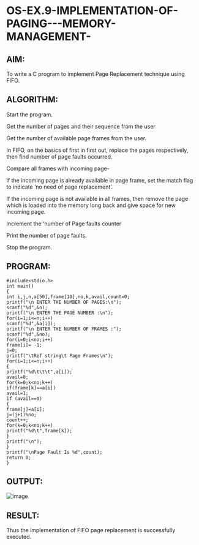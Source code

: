# OS-EX.9-IMPLEMENTATION-OF-PAGING---MEMORY-MANAGEMENT-

## AIM:

To write a C program to implement Page Replacement technique using FIFO.

## ALGORITHM:

Start the program.

Get the number of pages and their sequence from the user

Get the number of available page frames from the user.

In FIFO, on the basics of first in first out, replace the pages respectively, then find number of page faults occurred.

Compare all frames with incoming page-

If the incoming page is already available in page frame, set the match flag to indicate ‘no need of page replacement’.

If the incoming page is not available in all frames, then remove the page which is loaded into the memory long back and give space for new incoming page.

Increment the ‘number of Page faults counter

Print the number of page faults.

Stop the program.

## PROGRAM:
```
#include<stdio.h>
int main()
{
int i,j,n,a[50],frame[10],no,k,avail,count=0;
printf("\n ENTER THE NUMBER OF PAGES:\n");
scanf("%d",&n);
printf("\n ENTER THE PAGE NUMBER :\n");
for(i=1;i<=n;i++)
scanf("%d",&a[i]);
printf("\n ENTER THE NUMBER OF FRAMES :");
scanf("%d",&no);
for(i=0;i<no;i++)
frame[i]= -1;
j=0;
printf("\tRef string\t Page Frames\n");
for(i=1;i<=n;i++)
{
printf("%d\t\t\t",a[i]);
avail=0;
for(k=0;k<no;k++)
if(frame[k]==a[i])
avail=1;
if (avail==0)
{
frame[j]=a[i];
j=(j+1)%no;
count++;
for(k=0;k<no;k++)
printf("%d\t",frame[k]);
}
printf("\n");
}
printf("\nPage Fault Is %d",count);
return 0;
}
```

## OUTPUT:

![image](https://github.com/25tharunkumar/OS-EX.9-IMPLEMENTATION-OF-PAGING---MEMORY-MANAGEMENT-/assets/123470785/377dfad9-5f99-4808-b7ae-3f030766236d)


## RESULT:

Thus the implementation of FIFO page replacement is successfully executed.
